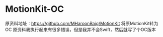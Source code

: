 # MotionKit-OC


原资料地址：https://github.com/MHaroonBaig/MotionKit
将原MotionKit转为OC
原资料我执行起来有很多错误，但是我并不会Swift，然后就写了个OC版本
